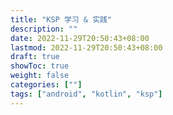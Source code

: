 ```yaml
---
title: "KSP 学习 & 实践"
description: ""
date: 2022-11-29T20:50:43+08:00
lastmod: 2022-11-29T20:50:43+08:00
draft: true
showToc: true
weight: false
categories: [""]
tags: ["android", "kotlin", "ksp"]
---
```

